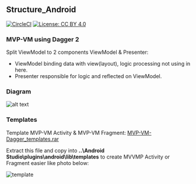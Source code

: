 ## Structure_Android
[![CircleCI](https://circleci.com/gh/daolq3012/Structure_Android/tree/mvvmp-dagger-architecture.svg?style=shield)](https://circleci.com/gh/daolq3012/Structure_Android/tree/mvvmp-dagger-architecture)
[![License: CC BY 4.0](https://img.shields.io/badge/License-CC%20BY%204.0-lightgrey.svg)](https://creativecommons.org/licenses/by/4.0/)

### MVP-VM using Dagger 2
Split ViewModel to 2 components ViewModel & Presenter:
- ViewModel binding data with view(layout), logic processing not using in here.
- Presenter responsible for logic and reflected on ViewModel.

### Diagram
![alt text](https://github.com/daolq3012/Structure_Android/blob/master/images/mvvmp.png?raw=true)

### Templates
Template MVP-VM Activity & MVP-VM Fragment: [MVP-VM-Dagger_templates.rar](https://github.com/daolq3012/Structure_Android/blob/mvvmp-dagger-architecture/templates/MVVMP_Dagger_templates.zip?raw=true)

Extract this file and copy into
**..\Android Studio\plugins\android\lib\templates**
to create MVVMP Activity or Fragment easier like photo below:

![template](https://raw.githubusercontent.com/daolq3012/Structure_Android/mvvmp-architecture/templates/Templates.png)
